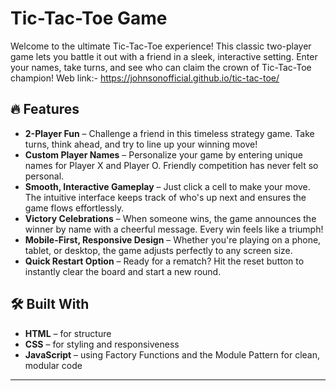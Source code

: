 
# Tic-Tac-Toe Game

Welcome to the ultimate Tic-Tac-Toe experience! This classic two-player game lets you battle it out with a friend in a sleek, interactive setting. Enter your names, take turns, and see who can claim the crown of Tic-Tac-Toe champion!
Web link:- https://johnsonofficial.github.io/tic-tac-toe/

## 🔥 Features

- **2-Player Fun** – Challenge a friend in this timeless strategy game. Take turns, think ahead, and try to line up your winning move!
- **Custom Player Names** – Personalize your game by entering unique names for Player X and Player O. Friendly competition has never felt so personal.
- **Smooth, Interactive Gameplay** – Just click a cell to make your move. The intuitive interface keeps track of who's up next and ensures the game flows effortlessly.
- **Victory Celebrations** – When someone wins, the game announces the winner by name with a cheerful message. Every win feels like a triumph!
- **Mobile-First, Responsive Design** – Whether you're playing on a phone, tablet, or desktop, the game adjusts perfectly to any screen size.
- **Quick Restart Option** – Ready for a rematch? Hit the reset button to instantly clear the board and start a new round.

## 🛠️ Built With

- **HTML** – for structure  
- **CSS** – for styling and responsiveness  
- **JavaScript** – using Factory Functions and the Module Pattern for clean, modular code  

---



